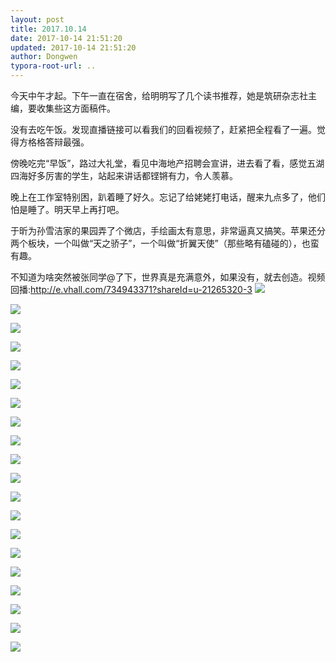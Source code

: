 ```yaml
---
layout: post
title: 2017.10.14
date: 2017-10-14 21:51:20
updated: 2017-10-14 21:51:20
author: Dongwen
typora-root-url: ..
---
```




今天中午才起。下午一直在宿舍，给明明写了几个读书推荐，她是筑研杂志社主编，要收集些这方面稿件。

没有去吃午饭。发现直播链接可以看我们的回看视频了，赶紧把全程看了一遍。觉得方格格答辩最强。

傍晚吃完“早饭”，路过大礼堂，看见中海地产招聘会宣讲，进去看了看，感觉五湖四海好多厉害的学生，站起来讲话都铿锵有力，令人羡慕。

晚上在工作室特别困，趴着睡了好久。忘记了给姥姥打电话，醒来九点多了，他们怕是睡了。明天早上再打吧。

于昕为孙雪洁家的果园弄了个微店，手绘画太有意思，非常逼真又搞笑。苹果还分两个板块，一个叫做“天之骄子”，一个叫做“折翼天使”（那些略有磕碰的），也蛮有趣。

不知道为啥突然被张同学@了下，世界真是充满意外，如果没有，就去创造。视频回播:http://e.vhall.com/734943371?shareId=u-21265320-3 ![](/img/in-post/x45961025.jpg)

![](/img/in-post/x45961025.jpg)

![](/img/in-post/x45961025.jpg)

![](/img/in-post/x45961025.jpg)

![](/img/in-post/x45961025.jpg)

![](/img/in-post/x45961025.jpg)

![](/img/in-post/x45961025.jpg)

![](/img/in-post/x45961025.jpg)

![](/img/in-post/x45961025.jpg)

![](/img/in-post/x45961025.jpg)

![](/img/in-post/x45961025.jpg)

![](/img/in-post/x45961025.jpg)

![](/img/in-post/x45961025.jpg)

![](/img/in-post/x45961025.jpg)

![](/img/in-post/x45961025.jpg)

![](/img/in-post/x45961025.jpg)

![](/img/in-post/x45961025.jpg)

![](/img/in-post/x45961025.jpg)

![](/img/in-post/x45961025.jpg)

![](/img/in-post/x45961025.jpg)

